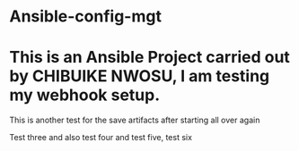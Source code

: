 # Ansible-config-mgt

# This is an Ansible Project carried out by CHIBUIKE NWOSU, I am testing my webhook setup.

This is another test for the save artifacts after starting all over again

Test three and also test four and test five, test six
